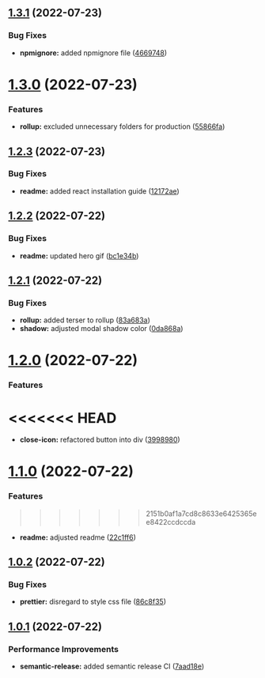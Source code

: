 ## [1.3.1](https://github.com/Se-Gl/next-modal/compare/v1.3.0...v1.3.1) (2022-07-23)


### Bug Fixes

* **npmignore:** added npmignore file ([4669748](https://github.com/Se-Gl/next-modal/commit/46697484239ecc16df6af751d587218fd28c1f80))

# [1.3.0](https://github.com/Se-Gl/next-modal/compare/v1.2.3...v1.3.0) (2022-07-23)

### Features

- **rollup:** excluded unnecessary folders for production ([55866fa](https://github.com/Se-Gl/next-modal/commit/55866fa129def92983774337da762f662c367e91))

## [1.2.3](https://github.com/Se-Gl/next-modal/compare/v1.2.2...v1.2.3) (2022-07-23)

### Bug Fixes

- **readme:** added react installation guide ([12172ae](https://github.com/Se-Gl/next-modal/commit/12172aead6b1e2d4e461fc55599a740616f042ce))

## [1.2.2](https://github.com/Se-Gl/next-modal/compare/v1.2.1...v1.2.2) (2022-07-22)

### Bug Fixes

- **readme:** updated hero gif ([bc1e34b](https://github.com/Se-Gl/next-modal/commit/bc1e34b593bda2c4979dacb758a307e7308ce1f4))

## [1.2.1](https://github.com/Se-Gl/next-modal/compare/v1.2.0...v1.2.1) (2022-07-22)

### Bug Fixes

- **rollup:** added terser to rollup ([83a683a](https://github.com/Se-Gl/next-modal/commit/83a683a2a5006647b104b7d50c5a94fcc8c5316e))
- **shadow:** adjusted modal shadow color ([0da868a](https://github.com/Se-Gl/next-modal/commit/0da868a4b591774136a573436d073716d65de175))

# [1.2.0](https://github.com/Se-Gl/next-modal/compare/v1.1.0...v1.2.0) (2022-07-22)

### Features

# <<<<<<< HEAD

- **close-icon:** refactored button into div ([3998980](https://github.com/Se-Gl/next-modal/commit/3998980c016a0d1b5951d32d6b62b402ef6586cd))

# [1.1.0](https://github.com/Se-Gl/next-modal/compare/v1.0.2...v1.1.0) (2022-07-22)

### Features

> > > > > > > 2151b0af1a7cd8c8633e6425365ee8422ccdccda

- **readme:** adjusted readme ([22c1ff6](https://github.com/Se-Gl/next-modal/commit/22c1ff6231bc0b7e1ae3a1cfbcaf990a1490f3fa))

## [1.0.2](https://github.com/Se-Gl/next-modal/compare/v1.0.1...v1.0.2) (2022-07-22)

### Bug Fixes

- **prettier:** disregard to style css file ([86c8f35](https://github.com/Se-Gl/next-modal/commit/86c8f3536e26158375c70cab54869e75b5599478))

## [1.0.1](https://github.com/Se-Gl/next-modal/compare/v1.0.0...v1.0.1) (2022-07-22)

### Performance Improvements

- **semantic-release:** added semantic release CI ([7aad18e](https://github.com/Se-Gl/next-modal/commit/7aad18ee1fde692d19712750c13a07e61dabc491))

